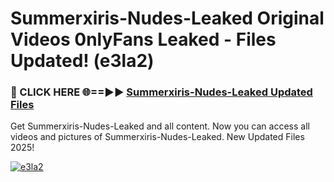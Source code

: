 # Summerxiris-Nudes-Leaked Original Videos 0nlyFans Leaked - Files Updated! (e3la2)

<h3>🔴 CLICK HERE 🌐==►► <a href="https://tinyurl.com/yc6ubb5a" rel="nofollow">Summerxiris-Nudes-Leaked Updated Files</a></h3>

Get Summerxiris-Nudes-Leaked and all content. Now you can access all videos and pictures of Summerxiris-Nudes-Leaked. New Updated Files 2025!

[![e3la2](https://i.imgur.com/7eu0CRL.gif)](https://tinyurl.com/yc6ubb5a)
